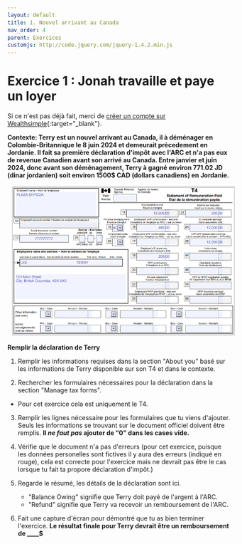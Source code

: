```yaml
---
layout: default
title: 1. Nouvel arrivant au Canada
nav_order: 4
parent: Exercices
customjs: http://code.jquery.com/jquery-1.4.2.min.js
---
```


# Exercice 1 : Jonah travaille et paye un loyer

Si ce n'est pas déjà fait, merci de [créer un compte sur Wealthsimple](https://my.wealthsimple.com/app/public/signup/){:target="_blank"}.

**Contexte: Terry est un nouvel arrivant au Canada, il à déménager en Colombie-Britannique le 8 juin 2024 et demeurait précedement en Jordanie. Il fait sa première déclaration d'impôt avec l'ARC et n'a pas eux de revenue Canadien avant son arrivé au Canada. Entre janvier et juin 2024, donc avant son déménagement, Terry à gagné environ 771.02 JD (dinar jordanien) soit environ 1500$ CAD (dollars canadiens) en Jordanie.**

<img src="my_folder/T4.pizza.PNG" alt="T4 pour Terry de Plaza Di Pizza" style=";width:520px;margin-left:10px;">

**Remplir la déclaration de Terry**

1.  Remplir les informations requises dans la section "About you" basé sur les informations de Terry disponible sur son T4 et dans le contexte.

2.  Rechercher les formulaires nécessaires pour la déclaration dans la section "Manage tax forms".
   - Pour cet exercice cela est uniquement le T4.

3. Remplir les lignes nécessaire pour les formulaires que tu viens d'ajouter. Seuls les informations se trouvant sur le document officiel doivent être remplis. **Il *ne faut pas* ajouter de "0" dans les cases vide.**

4. Vérifie que le document n'a pas d'erreurs (pour cet exercice, puisque les données personelles sont fictives il y aura des erreurs (indiqué en rouge), cela est correcte pour l'exercice mais ne devrait pas être le cas lorsque tu fait ta propore déclaration d'impôt.)
   
5. Regarde le résumé, les détails de la déclaration sont ici.
     - "Balance Owing" signifie que Terry doit payé de l'argent à l'ARC.
     - "Refund" signifie que Terry va recevoir un remboursement de l'ARC.

6. Fait une capture d'écran pour démontré que tu as bien terminer l'exercice. **Le résultat finale pour Terry devrait être un remboursement de ____$**

